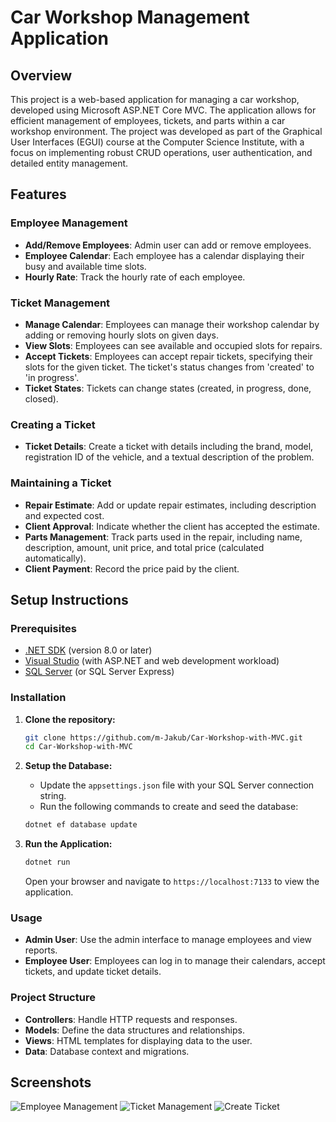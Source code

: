 # Car Workshop Management Application

## Overview

This project is a web-based application for managing a car workshop, developed using Microsoft ASP.NET Core MVC. The application allows for efficient management of employees, tickets, and parts within a car workshop environment. The project was developed as part of the Graphical User Interfaces (EGUI) course at the Computer Science Institute, with a focus on implementing robust CRUD operations, user authentication, and detailed entity management.

## Features

### Employee Management
- **Add/Remove Employees**: Admin user can add or remove employees.
- **Employee Calendar**: Each employee has a calendar displaying their busy and available time slots.
- **Hourly Rate**: Track the hourly rate of each employee.

### Ticket Management
- **Manage Calendar**: Employees can manage their workshop calendar by adding or removing hourly slots on given days.
- **View Slots**: Employees can see available and occupied slots for repairs.
- **Accept Tickets**: Employees can accept repair tickets, specifying their slots for the given ticket. The ticket's status changes from 'created' to 'in progress'.
- **Ticket States**: Tickets can change states (created, in progress, done, closed).

### Creating a Ticket
- **Ticket Details**: Create a ticket with details including the brand, model, registration ID of the vehicle, and a textual description of the problem.

### Maintaining a Ticket
- **Repair Estimate**: Add or update repair estimates, including description and expected cost.
- **Client Approval**: Indicate whether the client has accepted the estimate.
- **Parts Management**: Track parts used in the repair, including name, description, amount, unit price, and total price (calculated automatically).
- **Client Payment**: Record the price paid by the client.

## Setup Instructions

### Prerequisites
- [.NET SDK](https://dotnet.microsoft.com/download) (version 8.0 or later)
- [Visual Studio](https://visualstudio.microsoft.com/) (with ASP.NET and web development workload)
- [SQL Server](https://www.microsoft.com/en-us/sql-server/sql-server-downloads) (or SQL Server Express)

### Installation
1. **Clone the repository:**
    ```bash
    git clone https://github.com/m-Jakub/Car-Workshop-with-MVC.git
    cd Car-Workshop-with-MVC
    ```

2. **Setup the Database:**
   - Update the `appsettings.json` file with your SQL Server connection string.
   - Run the following commands to create and seed the database:
    ```bash
    dotnet ef database update
    ```

3. **Run the Application:**
    ```bash
    dotnet run
    ```
   Open your browser and navigate to `https://localhost:7133` to view the application.

### Usage
- **Admin User**: Use the admin interface to manage employees and view reports.
- **Employee User**: Employees can log in to manage their calendars, accept tickets, and update ticket details.

### Project Structure
- **Controllers**: Handle HTTP requests and responses.
- **Models**: Define the data structures and relationships.
- **Views**: HTML templates for displaying data to the user.
- **Data**: Database context and migrations.

## Screenshots

![Employee Management](screenshots/employee_management.png)
![Ticket Management](screenshots/ticket_management.png)
![Create Ticket](screenshots/create_ticket.png)
